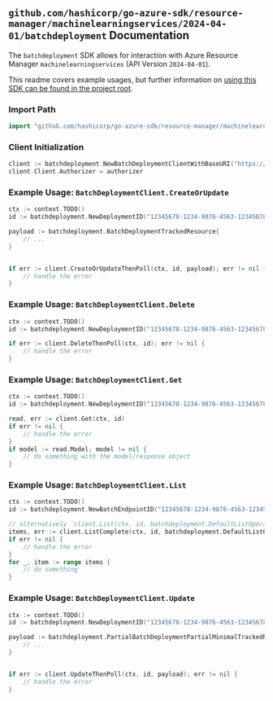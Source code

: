 
## `github.com/hashicorp/go-azure-sdk/resource-manager/machinelearningservices/2024-04-01/batchdeployment` Documentation

The `batchdeployment` SDK allows for interaction with Azure Resource Manager `machinelearningservices` (API Version `2024-04-01`).

This readme covers example usages, but further information on [using this SDK can be found in the project root](https://github.com/hashicorp/go-azure-sdk/tree/main/docs).

### Import Path

```go
import "github.com/hashicorp/go-azure-sdk/resource-manager/machinelearningservices/2024-04-01/batchdeployment"
```


### Client Initialization

```go
client := batchdeployment.NewBatchDeploymentClientWithBaseURI("https://management.azure.com")
client.Client.Authorizer = authorizer
```


### Example Usage: `BatchDeploymentClient.CreateOrUpdate`

```go
ctx := context.TODO()
id := batchdeployment.NewDeploymentID("12345678-1234-9876-4563-123456789012", "example-resource-group", "workspaceName", "endpointName", "deploymentName")

payload := batchdeployment.BatchDeploymentTrackedResource{
	// ...
}


if err := client.CreateOrUpdateThenPoll(ctx, id, payload); err != nil {
	// handle the error
}
```


### Example Usage: `BatchDeploymentClient.Delete`

```go
ctx := context.TODO()
id := batchdeployment.NewDeploymentID("12345678-1234-9876-4563-123456789012", "example-resource-group", "workspaceName", "endpointName", "deploymentName")

if err := client.DeleteThenPoll(ctx, id); err != nil {
	// handle the error
}
```


### Example Usage: `BatchDeploymentClient.Get`

```go
ctx := context.TODO()
id := batchdeployment.NewDeploymentID("12345678-1234-9876-4563-123456789012", "example-resource-group", "workspaceName", "endpointName", "deploymentName")

read, err := client.Get(ctx, id)
if err != nil {
	// handle the error
}
if model := read.Model; model != nil {
	// do something with the model/response object
}
```


### Example Usage: `BatchDeploymentClient.List`

```go
ctx := context.TODO()
id := batchdeployment.NewBatchEndpointID("12345678-1234-9876-4563-123456789012", "example-resource-group", "workspaceName", "endpointName")

// alternatively `client.List(ctx, id, batchdeployment.DefaultListOperationOptions())` can be used to do batched pagination
items, err := client.ListComplete(ctx, id, batchdeployment.DefaultListOperationOptions())
if err != nil {
	// handle the error
}
for _, item := range items {
	// do something
}
```


### Example Usage: `BatchDeploymentClient.Update`

```go
ctx := context.TODO()
id := batchdeployment.NewDeploymentID("12345678-1234-9876-4563-123456789012", "example-resource-group", "workspaceName", "endpointName", "deploymentName")

payload := batchdeployment.PartialBatchDeploymentPartialMinimalTrackedResourceWithProperties{
	// ...
}


if err := client.UpdateThenPoll(ctx, id, payload); err != nil {
	// handle the error
}
```

